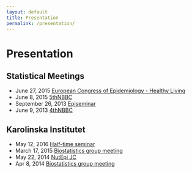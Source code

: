 ```yaml
---
layout: default
title: Presentation
permalink: /presentation/
---
```


Presentation
========

## Statistical Meetings

* June 27, 2015 [European Congress of Epidemiology - Healthy Living](/downloads/presentation/healthyliving2015Crippa.pdf)
* June 8, 2015 [5thNBBC](/downloads/presentation/crippa5thNBBC.pdf)
* September 26, 2013 [Episeminar](/downloads/presentation/Episeminar.pdf)
* June 9, 2013 [4thNBBC](/downloads/presentation/4thNBBCweb.pdf)

## Karolinska Institutet

* May 12, 2016 [Half-time seminar](/downloads/presentation/half-time.pdf)
* March 17, 2015 [Biostatistics group meeting](http://rpubs.com/alecri/introReprRes)
* May 22, 2014 [NutEpi JC](http://rpubs.com/alecri/dosresmetaIntro)
* Apr 8, 2014 [Biostatistics group meeting](http://rpubs.com/alecri/dosresmetaContinuous)